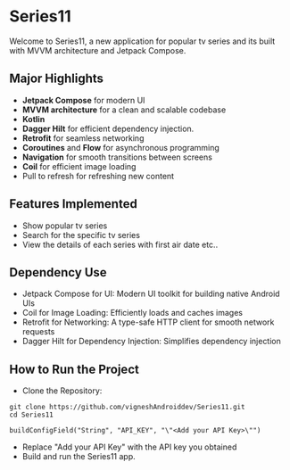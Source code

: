 # Series11

Welcome to Series11, a new application for popular tv series and its built with MVVM architecture and Jetpack Compose.

## Major Highlights

- **Jetpack Compose** for modern UI
- **MVVM architecture** for a clean and scalable codebase
- **Kotlin**
- **Dagger Hilt** for efficient dependency injection.
- **Retrofit** for seamless networking
- **Coroutines** and **Flow** for asynchronous programming
- **Navigation** for smooth transitions between screens
- **Coil** for efficient image loading
- Pull to refresh for refreshing new content

<p align="center">
</p>

## Features Implemented

- Show popular tv series
- Search for the specific tv series
- View the details of each series with first air date etc..

## Dependency Use

- Jetpack Compose for UI: Modern UI toolkit for building native Android UIs
- Coil for Image Loading: Efficiently loads and caches images
- Retrofit for Networking: A type-safe HTTP client for smooth network requests
- Dagger Hilt for Dependency Injection: Simplifies dependency injection

## How to Run the Project

- Clone the Repository:
```
git clone https://github.com/vigneshAndroiddev/Series11.git
cd Series11
```
```
buildConfigField("String", "API_KEY", "\"<Add your API Key>\"")
```
- Replace "Add your API Key" with the API key you obtained
- Build and run the Series11 app.


